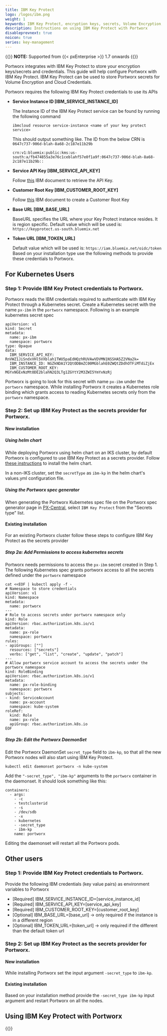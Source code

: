 ```yaml
---
title: IBM Key Protect
logo: /logos/ibm.png
weight: 1
keywords: IBM Key Protect, encryption keys, secrets, Volume Encryption, Cloud Credentials
description: Instructions on using IBM Key Protect with Portworx
disableprevnext: true
noicon: true
series: key-management
---
```


{{<info>}}
**NOTE:** Supported from {{< pxEnterprise >}} 1.7 onwards
{{</info>}}

Portworx integrates with IBM Key Protect to store your encryption keys/secrets and credentials. This guide will help configure Portworx with IBM Key Protect. IBM Key Protect can be used to store Portworx secrets for Volume Encryption and Cloud Credentials.

Portworx requires the following IBM Key Protect credentials to use its APIs

- **Service Instance ID [IBM_SERVICE_INSTANCE_ID]**

    The Instance ID of the IBM Key Protect service can be found by running the following command

    ```text
    ibmcloud resource service-instance <name of your key protect service>
    ```

    This should output something like. The ID from the below CRN is `0647c737-906d-blah-8a68-2c187e11b29b`
    ```
    crn:v1:bluemix:public:kms:us-south:a/fb474855a3e76c1ceblahf57e0f1a9f:0647c737-906d-blah-8a68-2c187e11b29b::
    ```

- **Service API Key [IBM_SERVICE_API_KEY]**

    Follow [this](https://cloud.ibm.com/docs/iam?topic=iam-serviceidapikeys#serviceidapikeys) IBM document to retrieve the API Key.

- **Customer Root Key [IBM_CUSTOMER_ROOT_KEY]**

    Follow [this](https://cloud.ibm.com/docs/key-protect?topic=key-protect-create-root-keys) IBM document to create a Customer Root Key

- **Base URL [IBM_BASE_URL]**

    BaseURL specifies the URL where your Key Protect instance resides. It is region specific. Default value which will be used is: `https://keyprotect.us-south.bluemix.net`

- **Token URL [IBM_TOKEN_URL]**

    Default value which will be used is: `https://iam.bluemix.net/oidc/token`
    Based on your installation type use the following methods to provide these credentials to Portworx.

## For Kubernetes Users

### Step 1: Provide IBM Key Protect credentials to Portworx.

Portworx reads the IBM credentials required to authenticate with IBM Key Protect through a Kubernetes secret. Create a Kubernetes secret with the name `px-ibm` in the `portworx` namespace. Following is an example kubernetes secret spec

```text
apiVersion: v1
kind: Secret
metadata:
  name: px-ibm
  namespace: portworx
type: Opaque
data:
  IBM_SERVICE_API_KEY: RnVWZ1JiSndxVHl5VXblah1TWU5paEdHQzhRUVAwVDVMN1NSSHA5Z2VNa2k=
  IBM_INSTANCE_ID: NGZkNDA1Y2QtODBmZC00MGblahE0ZWQtZDdhOTFiMTdiZjEx
  IBM_CUSTOMER_ROOT_KEY: MGYxNGExNzMtODE2blahN2Q3LTg1ZGYtY2M3ZWI5YmYxNzRj
```

Portworx is going to look for this secret with name `px-ibm` under the `portworx` namespace. While installing Portworx it creates a Kubernetes role binding which grants access to reading Kubernetes secrets only from the `portworx` namespace.

### Step 2: Set up IBM Key Protect as the secrets provider for Portworx.

#### New installation

##### Using helm chart

While deploying Portworx using helm chart on an IKS cluster, by default Portworx is configured to use IBM Key Protect as a secrets provider. Follow [these instructions](https://github.com/portworx/helm/blob/master/charts/portworx/README.md) to install the helm chart.

In a non-IKS cluster, set the `secretType` as `ibm-kp` in the helm chart's values.yml configuration file.

##### Using the Portworx spec generator
When generating the Portworx Kubernetes spec file on the Portworx spec generator page in [PX-Central](https://central.portworx.com), select `IBM Key Protect` from the "Secrets type" list.

#### Existing installation

For an existing Portworx cluster follow these steps to configure IBM Key Protect as the secrets provider

##### Step 2a: Add Permissions to access kubernetes secrets

Portworx needs permissions to access the `px-ibm` secret created in Step 1. The following Kubernetes spec grants portworx access to all the secrets defined under the `portworx` namespace

```text
cat <<EOF | kubectl apply -f -
# Namespace to store credentials
apiVersion: v1
kind: Namespace
metadata:
  name: portworx
---
# Role to access secrets under portworx namespace only
kind: Role
apiVersion: rbac.authorization.k8s.io/v1
metadata:
  name: px-role
  namespace: portworx
rules:
- apiGroups: [""]
  resources: ["secrets"]
  verbs: ["get", "list", "create", "update", "patch"]
---
# Allow portworx service account to access the secrets under the portworx namespace
kind: RoleBinding
apiVersion: rbac.authorization.k8s.io/v1
metadata:
  name: px-role-binding
  namespace: portworx
subjects:
- kind: ServiceAccount
  name: px-account
  namespace: kube-system
roleRef:
  kind: Role
  name: px-role
  apiGroup: rbac.authorization.k8s.io
EOF
```

##### Step 2b: Edit the Portworx DaemonSet

Edit the Portworx DaemonSet `secret_type` field to `ibm-kp`, so that all the new Portworx nodes will also start using IBM Key Protect.

```text
kubectl edit daemonset portworx -n kube-system
```

Add the `"-secret_type", "ibm-kp"` arguments to the `portworx` container in the daemonset. It should look something like this:
```text
containers:
  - args:
    - -c
    - testclusterid
    - -s
    - /dev/sdb
    - -x
    - kubernetes
    - -secret_type
    - ibm-kp
    name: portworx
```

Editing the daemonset will restart all the Portworx pods.

## Other users

### Step 1: Provide IBM Key Protect credentials to Portworx.

Provide the following IBM credentials (key value pairs) as environment variables to Portworx

- [Required] IBM_SERVICE_INSTANCE_ID=[service_instance_id]
- [Required] IBM_SERVICE_API_KEY=[service_api_key]
- [Required] IBM_CUSTOMER_ROOT_KEY=[customer_root_key]
- [Optional] IBM_BASE_URL=[base_url] → only required if the instance is in a different region
- [Optional] IBM_TOKEN_URL=[token_url] → only required if the different than the default token url

### Step 2: Set up IBM Key Protect as the secrets provider for Portworx.

#### New installation

While installing Portworx set the input argument `-secret_type` to `ibm-kp`.

#### Existing installation

Based on your installation method provide the `-secret_type ibm-kp` input argument and restart Portworx on all the nodes.


## Using IBM Key Protect with Portworx

{{<homelist series="ibm-key-protect-uses">}}
